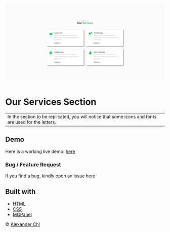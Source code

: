 # ![our-services-section](https://raw.githubusercontent.com/alexandercddev/our-services-section/master/src/assets/images/preview.jpg) 
# Our Services Section
<table>
<tr>
<td>
  In the section to be replicated, you will notice that some icons and fonts are used for the letters. 
</td>
</tr>
</table>


## Demo
Here is a working live demo: [here](https://alexandercddev.github.io/our-services-section/)

### Bug / Feature Request

If you find a bug, kindly open an issue [here](https://github.com/alexandercddev/our-services-section/issues/new)

## Built with 

- [HTML](https://www.w3schools.com/html/default.asp)
- [CSS](https://www.w3schools.com/css/default.asp)
- [MGPanel](https://www.instagram.com/mgpanel.cms/)


© [Alexander Chi ](https://alexandercd.dev/)